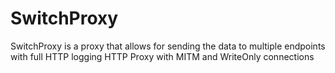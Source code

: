 # SwitchProxy

SwitchProxy is a proxy that allows for sending the data to multiple endpoints with full HTTP logging
HTTP Proxy with MITM and WriteOnly connections
